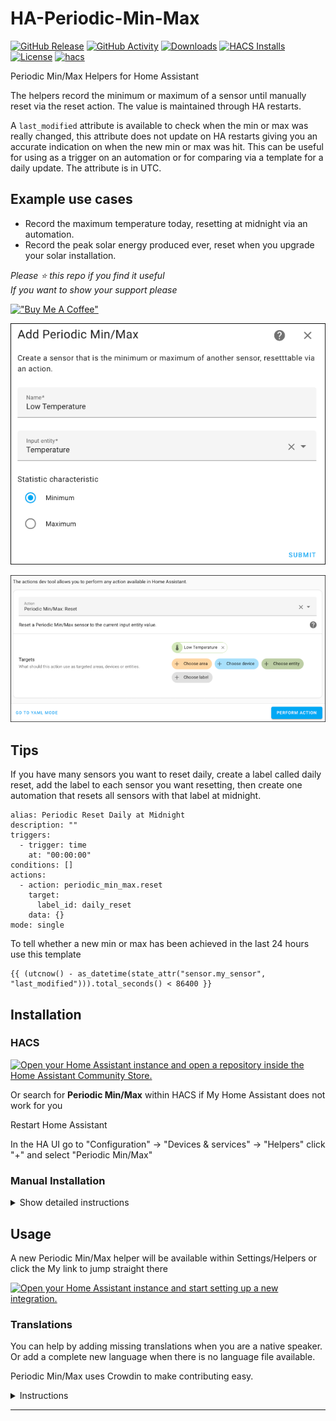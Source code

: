 # HA-Periodic-Min-Max

[![GitHub Release][releases-shield]][releases]
[![GitHub Activity][commits-shield]][commits]
[![Downloads][download-latest-shield]]()
[![HACS Installs][hacs-installs-shield]]()
[![License][license-shield]](LICENSE)
[![hacs][hacsbadge]][hacs]

Periodic Min/Max Helpers for Home Assistant

The helpers record the minimum or maximum of a sensor until manually reset via the reset action. The value is maintained through HA restarts.

A `last_modified` attribute is available to check when the min or max was really changed, this attribute does not update on HA restarts giving you an accurate indication on when the new min or max was hit. This can be useful for using as a trigger on an automation or for comparing via a template for a daily update. The attribute is in UTC.

## Example use cases

- Record the maximum temperature today, resetting at midnight via an automation.
- Record the peak solar energy produced ever, reset when you upgrade your solar installation.

_Please :star: this repo if you find it useful_  
_If you want to show your support please_

[!["Buy Me A Coffee"](https://www.buymeacoffee.com/assets/img/custom_images/yellow_img.png)](https://www.buymeacoffee.com/codechimp)

![Helper Creation](https://raw.githubusercontent.com/andrew-codechimp/ha-periodic-min-max/main/images/helper-create.png "Helper Creation")

![Reset Action](https://raw.githubusercontent.com/andrew-codechimp/ha-periodic-min-max/main/images/action-reset.png "Reset Action")

## Tips

If you have many sensors you want to reset daily, create a label called daily reset, add the label to each sensor you want resetting, then create one automation that resets all sensors with that label at midnight.

```
alias: Periodic Reset Daily at Midnight
description: ""
triggers:
  - trigger: time
    at: "00:00:00"
conditions: []
actions:
  - action: periodic_min_max.reset
    target:
      label_id: daily_reset
    data: {}
mode: single
```

To tell whether a new min or max has been achieved in the last 24 hours use this template

```
{{ (utcnow() - as_datetime(state_attr("sensor.my_sensor", "last_modified"))).total_seconds() < 86400 }}
```

## Installation

### HACS

[![Open your Home Assistant instance and open a repository inside the Home Assistant Community Store.](https://my.home-assistant.io/badges/hacs_repository.svg)](https://my.home-assistant.io/redirect/hacs_repository/?owner=andrew-codechimp&repository=HA-Periodic-Min-Max&category=Integration)

Or search for **Periodic Min/Max** within HACS if My Home Assistant does not work for you

Restart Home Assistant

In the HA UI go to "Configuration" -> "Devices & services" -> "Helpers" click "+" and select "Periodic Min/Max"

### Manual Installation

<details>
<summary>Show detailed instructions</summary>

Installation via HACS is recommended, but a manual setup is supported.

1. Manually copy custom_components/periodic_min_max folder from latest release to custom_components folder in your config folder.
1. Restart Home Assistant.
1. In the HA UI go to "Configuration" -> "Devices & services" -> "Helpers" click "+" and select "Periodic Min/Max"

</details>

## Usage

A new Periodic Min/Max helper will be available within Settings/Helpers or click the My link to jump straight there

[![Open your Home Assistant instance and start setting up a new integration.](https://my.home-assistant.io/badges/config_flow_start.svg)](https://my.home-assistant.io/redirect/config_flow_start/?domain=periodic_min_max)

### Translations

You can help by adding missing translations when you are a native speaker. Or add a complete new language when there is no language file available.

Periodic Min/Max uses Crowdin to make contributing easy.

<details>
<summary>Instructions</summary>

**Changing or adding to existing language**

First register and join the translation project

- If you don’t have a Crowdin account yet, create one at [https://crowdin.com](https://crowdin.com)
- Go to the [Periodic Min/Max Crowdin project page](https://crowdin.com/project/periodic-min-max)
- Click Join.

Next translate a string

- Select the language you want to contribute to from the dashboard.
- Click Translate All.
- Find the string you want to edit, missing translation are marked red.
- Fill in or modify the translation and click Save.
- Repeat for other translations.

Periodic Min/Max will automatically pull in latest changes to translations every day and create a Pull Request. After that is reviewed by a maintainer it will be included in the next release of Periodic Min/Max.

**Adding a new language**

Create an [Issue](https://github.com/andrew-codechimp/HA-Periodic-Min-Max/issues/) requesting a new language. We will do the necessary work to add the new translation to the integration and Crowdin site, when it's ready for you to contribute we'll comment on the issue you raised.

</details>

---

[commits-shield]: https://img.shields.io/github/commit-activity/y/andrew-codechimp/HA-Periodic-Min-Max.svg?style=for-the-badge
[commits]: https://github.com/andrew-codechimp/HA-Periodic-Min-Max/commits/main
[hacs]: https://github.com/hacs/integration
[hacsbadge]: https://img.shields.io/badge/HACS-Default-41BDF5.svg?style=for-the-badge
[exampleimg]: example.png
[license-shield]: https://img.shields.io/github/license/andrew-codechimp/HA-Periodic-Min-Max.svg?style=for-the-badge
[releases-shield]: https://img.shields.io/github/release/andrew-codechimp/HA-Periodic-Min-Max.svg?style=for-the-badge
[releases]: https://github.com/andrew-codechimp/HA-Periodic-Min-Max/releases
[download-latest-shield]: https://img.shields.io/github/downloads/andrew-codechimp/HA-Periodic-Min-Max/latest/total?style=for-the-badge
[hacs-installs-shield]: https://img.shields.io/endpoint.svg?url=https%3A%2F%2Flauwbier.nl%2Fhacs%2Fperiodic_min_max&style=for-the-badge
